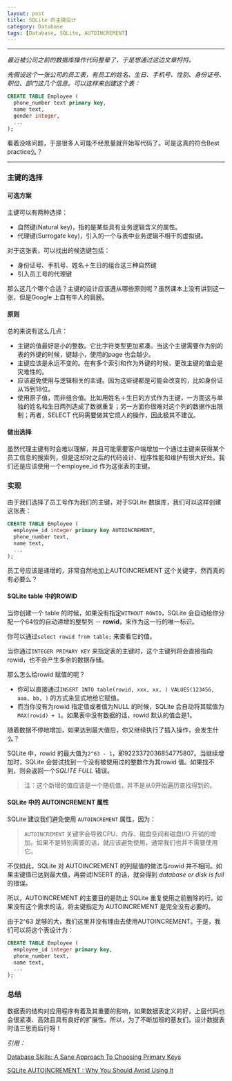 ```yaml
---
layout: post
title: SQLite 的主键设计
category: Database
tags: [Database, SQLite, AUTOINCREMENT]
---
```


- - -
*最近被公司之前的数据库操作代码整晕了，于是想通过这边文章捋捋。*

*先假设这个一张公司的员工表，有员工的姓名、生日、手机号、性别、身份证号、职位、部门这几个信息。可以这样来创建这个表：*

```SQL
CREATE TABLE Employee (
  phone_number text primary key,
  name text,
  gender integer,
  ...
);
```

看着没啥问题，于是很多人可能不经思量就开始写代码了。可是这真的符合Best practice么？

- - -

### 主键的选择

#### 可选方案

主键可以有两种选择：

- 自然键(Natural key)，指的是某些具有业务逻辑含义的属性。
- 代理键(Surrogate key)，引入的一个与表中业务逻辑不相干的虚拟键。

对于这张表，可以找出的候选键包括：

- 身份证号、手机号、姓名＋生日的组合这三种自然键
- 引入员工号的代理键

那么这几个哪个合适？主键的设计应该遵从哪些原则呢？虽然课本上没有讲到这一张，但是Google 上自有牛人的肩膀。

<!-- more -->

#### 原则

总的来说有这么几点：

+ 主键的值最好是小的整数。它比字符类型更加紧凑。当这个主键需要作为别的表的外键的时候，键越小，使用的page 也会越少。
+ 主键应该是永远不变的。在有多个索引和作为外键的时候，更改主键的值会是灾难性的。
+ 应该避免使用与逻辑相关的主键。因为这些键都是可能会改变的，比如身份证从15到18位。
+ 使用原子值，而非组合值。比如用姓名＋生日的方式作为主键，一方面这与单独的姓名和生日两列造成了数据重复；另一方面你很难对这个列的数据作出限制；再者，SELECT 代码需要做其它烦人的操作，因此极其不建议。

#### 做出选择

虽然代理主键有时会难以理解，并且可能需要客户端增加一个通过主键来获得某个员工信息的搜索列，但是这却对之后的代码设计、程序性能和维护有很大好处。我们还是应该使用一个employee_id 作为这张表的主键。

### 实现

由于我们选择了员工号作为我们的主键，对于SQLite 数据库，我们可以这样创建这张表：

```SQL
CREATE TABLE Employee (
  employee_id integer primary key AUTOINCREMENT,
  phone_number text,
  name text,
  ...
);
```

员工号应该是递增的，非常自然地加上AUTOINCREMENT 这个关键字，然而真的有必要么？

#### SQLite table 中的ROWID

当你创建一个 table 的时候，如果没有指定`WITHOUT ROWID`，SQLite 会自动给你分配一个64位的自动递增的整型列 － **rowid**，来作为这一行的唯一标识。

你可以通过`select rowid from table;` 来查看它的值。

当你通过`INTEGER PRIMARY KEY` 来指定表的主键时，这个主键列将会直接指向rowid，也不会产生多余的数据存储。

那么怎么给rowid 赋值的呢？

- 你可以直接通过`INSERT INTO table(rowid, xxx, xx, ) VALUES(123456, aaa, bb, )` 的方式来显式地给它赋值。
- 而当你没有为rowid 指定值或者值为NULL 的时候，SQLite 会自动将其赋值为`MAX(rowid) + 1`。如果表中没有数据的话，rowid 默认的值会是1。

随着数据不停地增加，如果达到最大值后，你又继续执行了插入操作，会发生什么？

SQLite 中，rowid 的最大值为`2^63 - 1`，即9223372036854775807。当继续增加时，SQLite 会尝试找到一个没有被使用过的整数作为其rowid 值。如果找不到，则会返回一个*SQLITE FULL* 错误。

> 注：这个新增的值应该是一个随机值，并不是从0开始遍历查找得到的。

#### SQLite 中的 AUTOINCREMENT 属性

SQLite 建议我们避免使用 `AUTOINCREMENT` 属性，因为：

> `AUTOINCREMENT` 关键字会导致CPU、内存、磁盘空间和磁盘I/O 开销的增加。如果不是特别需要的话，就应该避免使用，通常我们也并不需要使用它。

不仅如此，SQLite 对 AUTOINCREMENT 的列赋值的做法与rowid 并不相同。如果主键值已达到最大值，再尝试INSERT 的话，就会得到
*database or disk is full* 的错误。

所以，AUTOINCREMENT 的主要目的是防止 SQLite 重复使用之前删除的行。如果没有这个需求的话，将主键指定为 AUTOINCREMENT 是完全没有必要的。

由于2^63 足够的大，我们这里并没有理由去使用AUTOINCREMENT。于是，我们可以将这个表设计为：

```SQL
CREATE TABLE Employee (
  employee_id integer primary key,
  phone_number text,
  name text,
  ...
);
```

### 总结

数据表的结构对应用程序有着及其重要的影响，如果数据表定义的好，上层代码也会很紧凑、高效且具有良好的扩展性。所以，为了不断加班的基友们，设计数据表时请三思而后行呀！

*引用：*

[Database Skills: A Sane Approach To Choosing Primary Keys](http://database-programmer.blogspot.sg/2008/01/database-skills-sane-approach-to.html)

[SQLite AUTOINCREMENT : Why You Should Avoid Using It](http://www.sqlitetutorial.net/sqlite-autoincrement/)
